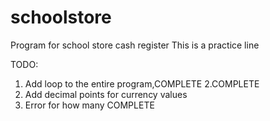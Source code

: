 # schoolstore
Program for school store cash register
This is a practice line

TODO:

1. Add loop to the entire program,COMPLETE
2.COMPLETE
3. Add decimal points for currency values
4. Error for how many COMPLETE
